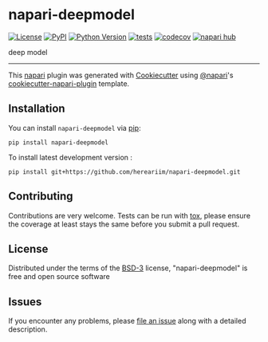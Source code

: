 # napari-deepmodel

[![License](https://img.shields.io/pypi/l/napari-deepmodel.svg?color=green)](https://github.com/hereariim/napari-deepmodel/raw/main/LICENSE)
[![PyPI](https://img.shields.io/pypi/v/napari-deepmodel.svg?color=green)](https://pypi.org/project/napari-deepmodel)
[![Python Version](https://img.shields.io/pypi/pyversions/napari-deepmodel.svg?color=green)](https://python.org)
[![tests](https://github.com/hereariim/napari-deepmodel/workflows/tests/badge.svg)](https://github.com/hereariim/napari-deepmodel/actions)
[![codecov](https://codecov.io/gh/hereariim/napari-deepmodel/branch/main/graph/badge.svg)](https://codecov.io/gh/hereariim/napari-deepmodel)
[![napari hub](https://img.shields.io/endpoint?url=https://api.napari-hub.org/shields/napari-deepmodel)](https://napari-hub.org/plugins/napari-deepmodel)

deep model

----------------------------------

This [napari] plugin was generated with [Cookiecutter] using [@napari]'s [cookiecutter-napari-plugin] template.

<!--
Don't miss the full getting started guide to set up your new package:
https://github.com/napari/cookiecutter-napari-plugin#getting-started

and review the napari docs for plugin developers:
https://napari.org/plugins/index.html
-->

## Installation

You can install `napari-deepmodel` via [pip]:

    pip install napari-deepmodel



To install latest development version :

    pip install git+https://github.com/hereariim/napari-deepmodel.git


## Contributing

Contributions are very welcome. Tests can be run with [tox], please ensure
the coverage at least stays the same before you submit a pull request.

## License

Distributed under the terms of the [BSD-3] license,
"napari-deepmodel" is free and open source software

## Issues

If you encounter any problems, please [file an issue] along with a detailed description.

[napari]: https://github.com/napari/napari
[Cookiecutter]: https://github.com/audreyr/cookiecutter
[@napari]: https://github.com/napari
[MIT]: http://opensource.org/licenses/MIT
[BSD-3]: http://opensource.org/licenses/BSD-3-Clause
[GNU GPL v3.0]: http://www.gnu.org/licenses/gpl-3.0.txt
[GNU LGPL v3.0]: http://www.gnu.org/licenses/lgpl-3.0.txt
[Apache Software License 2.0]: http://www.apache.org/licenses/LICENSE-2.0
[Mozilla Public License 2.0]: https://www.mozilla.org/media/MPL/2.0/index.txt
[cookiecutter-napari-plugin]: https://github.com/napari/cookiecutter-napari-plugin

[file an issue]: https://github.com/hereariim/napari-deepmodel/issues

[napari]: https://github.com/napari/napari
[tox]: https://tox.readthedocs.io/en/latest/
[pip]: https://pypi.org/project/pip/
[PyPI]: https://pypi.org/
